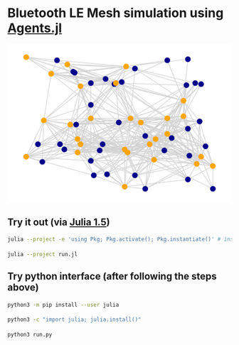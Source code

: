 # Bluetooth LE Mesh simulation using [Agents.jl](https://github.com/JuliaDynamics/Agents.jl)

![](graph.png)

## Try it out (via [Julia 1.5](https://julialang.org/downloads/))

```bash
julia --project -e 'using Pkg; Pkg.activate(); Pkg.instantiate()' # install dependencies

julia --project run.jl
```

## Try python interface (after following the steps above)

```bash
python3 -m pip install --user julia

python3 -c "import julia; julia.install()"

python3 run.py
```
